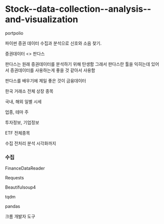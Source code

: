 # Stock--data-collection--analysis--and-visualization

portpolio

파이썬 증권 데이터 수집과 분석으로 신호와 소음 찾기.

증권데이터 <> 판다스

판다스는 원래 증권데이터를 분석하기 위해 탄생함 그래서 판다스란 툴을  익히는데 있어서 증권데이터를 사용하는게 좋을 것 같아서 사용함

판다스를 배우기에 제일 좋은 것이 금융데이터

한국 거래소 전체 상장 종목

국내, 해외 일별 시세

업종, 테마 주

투자정보, 기업정보

ETF 전체종목

 수집 전처리 분석 시각화까지

### 수집

FinanceDataReader

Requests

Beautifulsoup4

tqdm

pandas

크롬 개발자 도구
